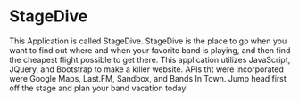 # StageDive

This Application is called StageDive. StageDive is the place to go when you want to find out where and when your favorite band is playing, and then find the cheapest flight possible to get there. This application utilizes JavaScript, JQuery, and Bootstrap to make a killer website. APIs tht were incorporated were Google Maps, Last.FM, Sandbox, and Bands In Town. Jump head first off the stage and plan your band vacation today!
